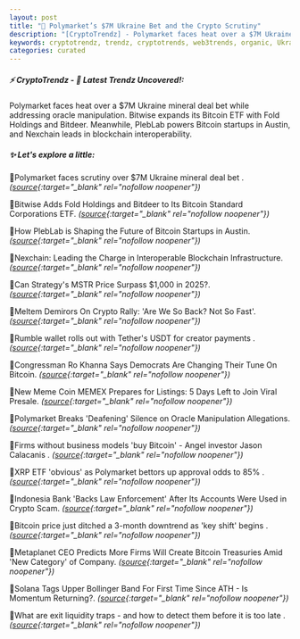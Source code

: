 ```yaml
---
layout: post
title: "🌇 Polymarket’s $7M Ukraine Bet and the Crypto Scrutiny"
description: "[CryptoTrendz] - Polymarket faces heat over a $7M Ukraine mineral deal bet while addressing oracle manipulation. Bitwise expands its Bitcoin ETF with Fold Holdings and Bitdeer. Meanwhile, PlebLab powers Bitcoin startups in Austin, and Nexchain leads in blockchain interoperability."
keywords: cryptotrendz, trendz, cryptotrends, web3trends, organic, Ukraine, Bitcoin, CEO, USDT, business, Crypto
categories: curated
---
```


##### ⚡ CryptoTrendz - 📌 *Latest Trendz Uncovered!:*

Polymarket faces heat over a $7M Ukraine mineral deal bet while addressing oracle manipulation. Bitwise expands its Bitcoin ETF with Fold Holdings and Bitdeer. Meanwhile, PlebLab powers Bitcoin startups in Austin, and Nexchain leads in blockchain interoperability.

##### ✨ *Let's explore a little:*


🔹Polymarket faces scrutiny over $7M Ukraine mineral deal bet . *([source](https://s.avyag.com/x2zz){:target="_blank" rel="nofollow noopener"})*

🔹Bitwise Adds Fold Holdings and Bitdeer to Its Bitcoin Standard Corporations ETF. *([source](https://s.avyag.com/jbta){:target="_blank" rel="nofollow noopener"})*

🔹How PlebLab is Shaping the Future of Bitcoin Startups in Austin. *([source](https://s.avyag.com/ykrb){:target="_blank" rel="nofollow noopener"})*

🔹Nexchain: Leading the Charge in Interoperable Blockchain Infrastructure. *([source](https://s.avyag.com/7ol2){:target="_blank" rel="nofollow noopener"})*

🔹Can Strategy's MSTR Price Surpass $1,000 in 2025?. *([source](https://s.avyag.com/1bna){:target="_blank" rel="nofollow noopener"})*

🔹Meltem Demirors On Crypto Rally: 'Are We So Back? Not So Fast'. *([source](https://s.avyag.com/fo17){:target="_blank" rel="nofollow noopener"})*

🔹Rumble wallet rolls out with Tether's USDT for creator payments . *([source](https://s.avyag.com/6k55){:target="_blank" rel="nofollow noopener"})*

🔹Congressman Ro Khanna Says Democrats Are Changing Their Tune On Bitcoin. *([source](https://s.avyag.com/ub7f){:target="_blank" rel="nofollow noopener"})*

🔹New Meme Coin MEMEX Prepares for Listings: 5 Days Left to Join Viral Presale. *([source](https://s.avyag.com/ofdf){:target="_blank" rel="nofollow noopener"})*

🔹Polymarket Breaks 'Deafening' Silence on Oracle Manipulation Allegations. *([source](https://s.avyag.com/61nj){:target="_blank" rel="nofollow noopener"})*

🔹Firms without business models 'buy Bitcoin' - Angel investor Jason Calacanis . *([source](https://s.avyag.com/cign){:target="_blank" rel="nofollow noopener"})*

🔹XRP ETF 'obvious' as Polymarket bettors up approval odds to 85% . *([source](https://s.avyag.com/tqqo){:target="_blank" rel="nofollow noopener"})*

🔹Indonesia Bank 'Backs Law Enforcement' After Its Accounts Were Used in Crypto Scam. *([source](https://s.avyag.com/b8n4){:target="_blank" rel="nofollow noopener"})*

🔹Bitcoin price just ditched a 3-month downtrend as 'key shift' begins . *([source](https://s.avyag.com/0d50){:target="_blank" rel="nofollow noopener"})*

🔹Metaplanet CEO Predicts More Firms Will Create Bitcoin Treasuries Amid 'New Category' of Company. *([source](https://s.avyag.com/hj0c){:target="_blank" rel="nofollow noopener"})*

🔹Solana Tags Upper Bollinger Band For First Time Since ATH - Is Momentum Returning?. *([source](https://s.avyag.com/l43l){:target="_blank" rel="nofollow noopener"})*

🔹What are exit liquidity traps - and how to detect them before it is too late . *([source](https://s.avyag.com/h0um){:target="_blank" rel="nofollow noopener"})*
